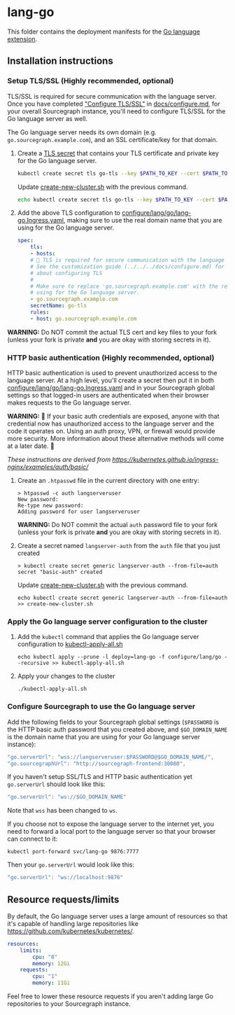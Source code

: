 # lang-go

This folder contains the deployment manifests for the [Go language extension](https://sourcegraph.com/extensions/sourcegraph/go). 

## Installation instructions

### Setup TLS/SSL (Highly recommended, optional)

TLS/SSL is required for secure communication with the language server. Once you have completed ["Configure TLS/SSL"](../../../docs/configure.md#configure-tlsssl) in [docs/configure.md](../../../docs/configure.md#configure-tlsssl), for your overall Sourcegraph instance, you'll need to configure TLS/SSL for the Go language server as well.  

The Go language server needs its own domain (e.g. `go.sourcegraph.example.com`), and an SSL certificate/key for that domain.

1. Create a [TLS secret](https://kubernetes.io/docs/concepts/configuration/secret/) that contains your TLS certificate and private key for the Go language server.

   ```bash
   kubectl create secret tls go-tls --key $PATH_TO_KEY --cert $PATH_TO_CERT
   ```

   Update [create-new-cluster.sh](../../../create-new-cluster.sh) with the previous command.

   ```bash
   echo kubectl create secret tls go-tls --key $PATH_TO_KEY --cert $PATH_TO_CERT >> create-new-cluster.sh
   ```

1. Add the above TLS configuration to [configure/lang/go/lang-go.Ingress.yaml](lang-go.Ingress.yaml), making sure to use the real domain name that you are using for the Go language server.

    ```yaml
    spec:
        tls:
        - hosts:
        # 🚨 TLS is required for secure communication with the language server. 
        # See the customization guide (../../../docs/configure.md) for information
        # about configuring TLS
        #
        # Make sure to replace 'go.sourcegraph.example.com' with the real domain that you are
        # using for the Go language server.
        - go.sourcegraph.example.com
        secretName: go-tls
        rules:
        - host: go.sourcegraph.example.com
    ```

**WARNING:** Do NOT commit the actual TLS cert and key files to your fork (unless your fork is
private **and** you are okay with storing secrets in it).

### HTTP basic authentication (Highly recommended, optional)

HTTP basic authentication is used to prevent unauthorized access to the language server. At a high level, you'll create a secret then put it in both [configure/lang/go/lang-go.Ingress.yaml](lang-go.Ingress.yaml) and in your Sourcegraph global settings so that logged-in users are authenticated when their browser makes requests to the Go language server.

**WARNING:** 🚨 If your basic auth credentials are exposed, anyone with that credential now has unauthorized access to the language server and the code it operates on. Using an auth proxy, VPN, or firewall would provide more security. More information about these alternative methods will come at a later date. 🚨 

_These instructions are derived from https://kubernetes.github.io/ingress-nginx/examples/auth/basic/_

1. Create an `.htpasswd` file in the current directory with one entry:

    ```console
    > htpasswd -c auth langserveruser 
    New password:
    Re-type new password:
    Adding password for user langserveruser
    ```

    **WARNING:** Do NOT commit the actual `auth` password file to your fork (unless your fork is private **and** you are okay with storing secrets in it).

1. Create a secret named `langserver-auth` from the `auth` file that you just created

    ```console
    > kubectl create secret generic langserver-auth --from-file=auth
    secret "basic-auth" created
    ```

   Update [create-new-cluster.sh](../../../create-new-cluster.sh) with the previous command.

   ```console
   echo kubectl create secret generic langserver-auth --from-file=auth >> create-new-cluster.sh
   ```

### Apply the Go language server configuration to the cluster

1. Add the `kubectl` command that applies the Go language server configuration to [kubectl-apply-all.sh](../../../kubectl-apply-all.sh)

    ```console
    echo kubectl apply --prune -l deploy=lang-go -f configure/lang/go --recursive >> kubectl-apply-all.sh
    ```

1. Apply your changes to the cluster

    ```console
    ./kubectl-apply-all.sh
    ```

### Configure Sourcegraph to use the Go language server

Add the following fields to your Sourcegraph global settings (`$PASSWORD` is the HTTP basic auth password that you created above, and `$GO_DOMAIN_NAME` is the domain name that you are using for your Go language server instance):

```js
"go.serverUrl": "wss://langserveruser:$PASSWORD@$GO_DOMAIN_NAME/",
"go.sourcegraphUrl": "http://sourcegraph-frontend:30080",
```

If you haven't setup SSL/TLS and HTTP basic authentication yet `go.serverUrl` should look like this:

```js
"go.serverUrl": "ws://$GO_DOMAIN_NAME"
```

Note that `wss` has been changed to `ws`.

If you choose not to expose the language server to the internet yet, you need to forward a local port to the language server so that your browser can connect to it:

```console
kubectl port-forward svc/lang-go 9876:7777
```

Then your `go.serverUrl` would look like this:

```js
"go.serverUrl": "ws://localhost:9876"
```

## Resource requests/limits

By default, the Go language server uses a large amount of resources so that it's capable of handling large repositories like https://github.com/kubernetes/kubernetes/.

```yaml
resources:
    limits:
        cpu: "8"
        memory: 12Gi
    requests:
        cpu: "1"
        memory: 11Gi
```

Feel free to lower these resource requests if you aren't adding large Go repositories to your Sourcegraph instance.
